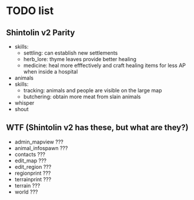 # TODO list

## Shintolin v2 Parity

* skills:
  * settling: can establish new settlements
  * herb_lore: thyme leaves provide better healing
  * medicine: heal more efffectively and craft healing items for less AP when inside a hospital
* animals
* skills:
  * tracking: animals and people are visible on the large map
  * butchering: obtain more meat from slain animals
* whisper
* shout

## WTF (Shintolin v2 has these, but what are they?)

* admin_mapview ???
* animal_infospawn ???
* contacts ???
* edit_map ???
* edit_region ???
* regionprint ???
* terrainprint ???
* terrain ???
* world ???
